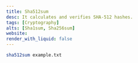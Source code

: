 ```yaml
---
title: Sha512sum
desc: It calculates and verifies SHA-512 hashes.
tags: [Cryptography]
alts: [Sha1sum, Sha256sum]
website:
render_with_liquid: false
---
```


```sh
sha512sum example.txt
```